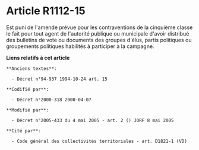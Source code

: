 # Article R1112-15

Est puni de l'amende prévue pour les contraventions de la cinquième classe le fait pour tout agent de l'autorité publique ou
municipale d'avoir distribué des bulletins de vote ou documents des groupes d'élus, partis politiques ou groupements
politiques habilités à participer à la campagne.

**Liens relatifs à cet article**

	**Anciens textes**:

	  - Décret n°94-937 1994-10-24 art. 15

	**Codifié par**:

	  - Décret n°2000-318 2000-04-07

	**Modifié par**:

	  - Décret n°2005-433 du 4 mai 2005 - art. 2 () JORF 8 mai 2005

	**Cité par**:

	  - Code général des collectivités territoriales - art. D1821-1 (VD)
